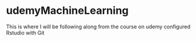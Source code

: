 # udemyMachineLearning
This is where I will be following along from the course on udemy
configured Rstudio with Git
